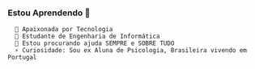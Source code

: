 ### Estou Aprendendo 👋


    
      🔭 Apaixonada por Tecnologia
      🌱 Estudante de Engenharia de Informática
      🤔 Estou procurando ajuda SEMPRE e SOBRE TUDO
      ⚡ Curiosidade: Sou ex Aluna de Psicologia, Brasileira vivendo em Portugal
      

      
      
      
      
          
          


            
            
            
            
          
          
          

          
            
            
          
            
            
          
          
          


